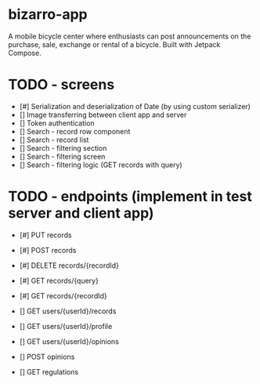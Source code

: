 # bizarro-app
A mobile bicycle center where enthusiasts can post announcements on the purchase, sale, exchange or rental of a bicycle. Built with Jetpack Compose.

# TODO - screens
- [#] Serialization and deserialization of Date (by using custom serializer)
- [] Image transferring between client app and server
- [] Token authentication
- [] Search - record row component
- [] Search - record list
- [] Search - filtering section
- [] Search - filtering screen
- [] Search - filtering logic (GET records with query)

# TODO - endpoints (implement in test server and client app)
- [#] PUT records
- [#] POST records
- [#] DELETE records/{recordId}
- [#] GET records/{query}
- [#] GET records/{recordId}
  
- [] GET users/{userId}/records
- [] GET users/{userId}/profile
- [] GET users/{userId}/opinions
  
- [] POST opinions
- [] GET regulations 